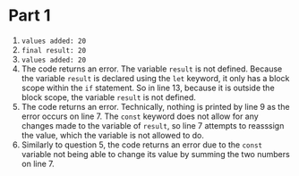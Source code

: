# Part 1

1. `values added: 20`
2. `final result: 20`
3. `values added: 20`
4. The code returns an error. The variable `result` is not defined. Because the variable `result` is declared using the `let` keyword, it only has a block scope within the `if` statement. So in line 13, because it is outside the block scope, the variable `result` is not defined.
5. The code returns an error. Technically, nothing is printed by line 9 as the error occurs on line 7. The `const` keyword does not allow for any changes made to the variable of `result`, so line 7 attempts to reasssign the value, which the variable is not allowed to do.
6. Similarly to question 5, the code returns an error due to the `const` variable not being able to change its value by summing the two numbers on line 7.